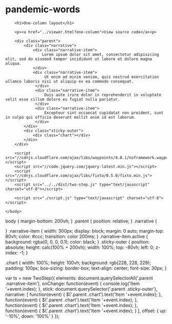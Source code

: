 # pandemic-words

<!DOCTYPE html>
<html>
    <head>
        <meta charset="utf-8">
        <link rel="stylesheet" href="./style.css" type="text/css" media="screen">
    </head>
    <body>
        
        <h1>One-column layout</h1>
    
        <p><a href="../viewer.html?one-column">View source code</a><p>
        
        <div class="parent">
            <div class="narrative">
                <div class="narrative-item">
                    Lorem ipsum dolor sit amet, consectetur adipisicing elit, sed do eiusmod tempor incididunt ut labore et dolore magna aliqua.
                </div>
                <div class="narrative-item">
                     Ut enim ad minim veniam, quis nostrud exercitation ullamco laboris nisi ut aliquip ex ea commodo consequat.
                 </div>
                 <div class="narrative-item">
                     Duis aute irure dolor in reprehenderit in voluptate velit esse cillum dolore eu fugiat nulla pariatur.
                 </div>
                 <div class="narrative-item">
                     Excepteur sint occaecat cupidatat non proident, sunt in culpa qui officia deserunt mollit anim id est laborum.
                 </div>
            </div>
            <div class="sticky-outer">
                <div class="chart"></div>
            </div>
        </div>

        <script src="//cdnjs.cloudflare.com/ajax/libs/waypoints/4.0.1/noframework.waypoints.min.js"></script>
        <script src="//code.jquery.com/jquery-latest.min.js"></script>
        <script src="//cdnjs.cloudflare.com/ajax/libs/fixto/0.5.0/fixto.min.js"></script>
        <script src="../../dist/two-step.js" type="text/javascript" charset="utf-8"></script>

        <script src="./script.js" type="text/javascript" charset="utf-8"></script>
        
    </body>
</html>

body {
    margin-bottom: 200vh;
}
.parent {
    position: relative;
}
.narrative {

}
.narrative-item {
    width: 300px;
    display: block;
    margin: 0 auto;
    margin-top: 80vh;
    color: #ccc;
    transition: color 200ms;
}
.narrative-item.active {
    background: rgba(0, 0, 0, 0.1);
    color: black;
}
.sticky-outer {
    position: absolute;
    height: calc(100% + 200vh);
    width: 100%;
    top: -80vh;
    left: 0;
    z-index: -1;
}

.chart {
    width: 100%;
    height: 100vh;
    background: rgb(228, 228, 228);
    padding: 100px;
    box-sizing: border-box;
    text-align: center;
    font-size: 30px;
}

var ts = new TwoStep({
    elements: document.querySelectorAll('.parent .narrative-item'),
    onChange: function(event) {
        console.log('Item '+event.index);
    },
    stick: document.querySelector('.parent .sticky-outer'),
    narrative: [
        function(event) {
            $('.parent .chart').text('Item '+event.index);
        },
        function(event) {
            $('.parent .chart').text('Item '+event.index);
        },
        function(event) {
            $('.parent .chart').text('Item '+event.index);
        },
        function(event) {
            $('.parent .chart').text('Item '+event.index);
        }
    ],
    offset: {
        up: '-10%',
        down: '100%'
    }
});
